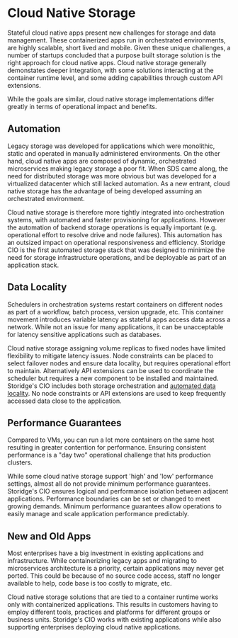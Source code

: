 # Cloud Native Storage

Stateful cloud native apps present new challenges for storage and data management. These containerized apps run in orchestrated environments, are highly scalable, short lived and mobile. Given these unique challenges, a number of startups concluded that a purpose built storage solution is the right approach for cloud native apps. Cloud native storage generally demonstates deeper integration, with some solutions interacting at the container runtime level, and some adding capabilities through custom API extensions. 

While the goals are similar, cloud native storage implementations differ greatly in terms of operational impact and benefits.

## Automation
Legacy storage was developed for applications which were monolithic, static and operated in manually administered environments. On the other hand, cloud native apps are composed of dynamic, orchestrated microservices making legacy storage a poor fit. When SDS came along, the need for distributed storage was more obvious but was developed for a virtualized datacenter which still lacked automation. As a new entrant, cloud native storage has the advantage of being developed assuming an orchestrated environment. 

Cloud native storage is therefore more tightly integrated into orchestration systems, with automated and faster provisioning for applications. However the automation of backend storage operations is equally important (e.g. operational effort to resolve drive and node failures). This automation has an outsized impact on operational responsiveness and efficiency. Storidge CIO is the first automated storage stack that was designed to minimize the need for storage infrastructure operations, and be deployable as part of an application stack. 

## Data Locality

Schedulers in orchestration systems restart containers on different nodes as part of a workflow, batch process, version upgrade, etc. This container movement introduces variable latency as stateful apps access data across a network. While not an issue for many applications, it can be unacceptable for latency sensitive applications such as databases. 

Cloud native storage assigning volume replicas to fixed nodes have limited flexibility to mitigate latency issues. Node constraints can be placed to select failover nodes and ensure data locality, but requires operational effort to maintain. Alternatively API extensions can be used to coordinate the scheduler but requires a new component to be installed and maintained. Storidge's CIO includes both storage orchestration and [automated data locality](https://storidge.com/blog/effortless-data-locality-with-storidge/). No node constraints or API extensions are used to keep frequently accessed data close to the application.

## Performance Guarantees

Compared to VMs, you can run a lot more containers on the same host resulting in greater contention for performance. Ensuring consistent performance is a "day two" operational challenge that hits production clusters. 

While some cloud native storage support 'high' and 'low' performance settings, almost all do not provide minimum performance guarantees. Storidge's CIO ensures logical and performance isolation between adjacent applications. Performance boundaries can be set or changed to meet growing demands. Minimum performance guarantees allow operations to easily manage and scale application performance predictably. 

## New and Old Apps

Most enterprises have a big investment in existing applications and infrastructure. While containerizing legacy apps and migrating to microservices architecture is a priority, certain applications may never get ported. This could be because of no source code access, staff no longer available to help, code base is too costly to migrate, etc. 

Cloud native storage solutions that are tied to a container runtime works only with containerized applications. This results in customers having to employ different tools, practices and platforms for different groups or business units. Storidge's CIO works with existing applications while also supporting enterprises deploying cloud native applications.
